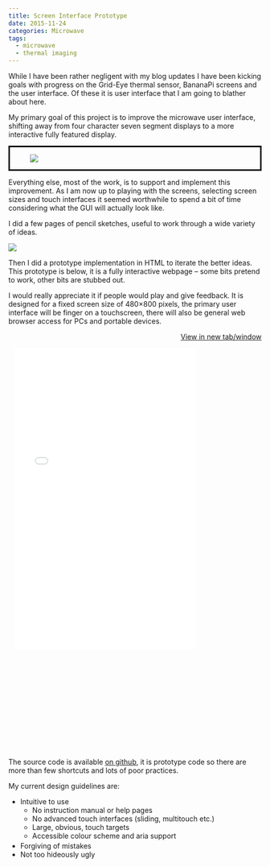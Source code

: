 ```yaml
---
title: Screen Interface Prototype
date: 2015-11-24
categories: Microwave
tags:
  - microwave
  - thermal imaging
---
```


While I have been rather negligent with my blog updates I have been kicking goals with progress on the Grid-Eye thermal sensor, BananaPi screens and the user interface. Of these it is user interface that I am going to blather about here.

My primary goal of this project is to improve the microwave user interface, shifting away from four character seven segment displays to a more interactive fully featured display.


<!-- TODO: Image should link to <a href="http://www.3quarks.com/en/SegmentDisplay/"> -->
<!-- Whitespace between div and image is necessary, triggers <p> and proper parsing -->
<div style="display: block; margin: 0 auto; border: 3px solid black; padding: 0 40px; ">

![](/images/wp/crap.png)
</div>

Everything else, most of the work, is to support and implement this improvement. As I am now up to playing with the screens, selecting screen sizes and touch interfaces it seemed worthwhile to spend a bit of time considering what the GUI will actually look like.

I did a few pages of pencil sketches, useful to work through a wide variety of ideas.

<!-- TODO: Link to full sized version -->
![](/images/wp/gui_sketches.png)

Then I did a prototype implementation in HTML to iterate the better ideas. This prototype is below, it is a fully interactive webpage &#8211; some bits pretend to work, other bits are stubbed out.

I would really appreciate it if people would play and give feedback. It is designed for a fixed screen size of 480&#215;800 pixels, the primary user interface will be finger on a touchscreen, there will also be general web browser access for PCs and portable devices.

<a href="/microwave_gui_proto_20151124/index.html" target="_blank" style="text-align: right; display: block;">View in new tab/window</a>

<div style="margin: 0 auto;">
<iframe id="gui-prototype-proto_iframe" src="/microwave_gui_proto_20151124/index.html" width="481" height="800" style=" transform: scale(0.75);       transform-origin: 0 0;        -ms-zoom: 0.75;        -moz-transform: scale(0.75);        -moz-transform-origin: 0 0;        -o-transform: scale(0.75);        -o-transform-origin: 0 0;        -webkit-transform: scale(0.75);        -webkit-transform-origin: 0 0;  display: block; margin: 0 auto; overflow:hidden; border: none; "></iframe>
</div>
<script>
jQuery(function(){
  // CSS transform doesn't change the space that the element takes up, just appearance
  var iframe = jQuery('#gui-prototype-proto_iframe');
  iframe.parent().css('height', iframe.height()*0.75);
  iframe.parent().css('width', iframe.width()*0.75);
});
</script>

The source code is available <a href="https://github.com/lod/microwave-gui">on github</a>, it is prototype code so there are more than few shortcuts and lots of poor practices.

<div id="gui_list">
My current design guidelines are:

<ul>
<li>Intuitive to use
<ul>
<li>No instruction manual or help pages</li>
<li>No advanced touch interfaces (sliding, multitouch etc.)</li>
<li>Large, obvious, touch targets</li>
<li>Accessible colour scheme and aria support</li>
</ul>
</li>
<li>Forgiving of mistakes</li>
<li>Not too hideously ugly</li>
</ul>
</div>
<style>#gui_list p, #gui_list ul { margin-bottom: 0.2em } #gui_list { margin-bottom: 1em; } </style>
